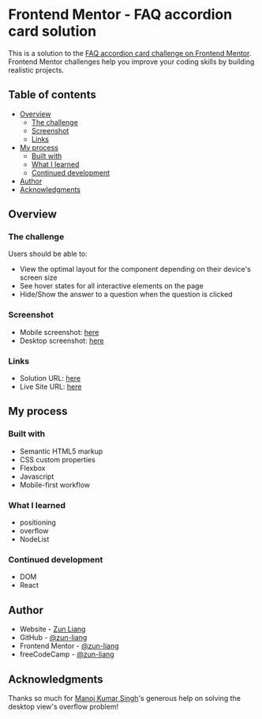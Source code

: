 # Frontend Mentor - FAQ accordion card solution

This is a solution to the [FAQ accordion card challenge on Frontend Mentor](https://www.frontendmentor.io/challenges/faq-accordion-card-XlyjD0Oam). Frontend Mentor challenges help you improve your coding skills by building realistic projects.

## Table of contents

- [Overview](#overview)
  - [The challenge](#the-challenge)
  - [Screenshot](#screenshot)
  - [Links](#links)
- [My process](#my-process)
  - [Built with](#built-with)
  - [What I learned](#what-i-learned)
  - [Continued development](#continued-development)
- [Author](#author)
- [Acknowledgments](#acknowledgments)

## Overview

### The challenge

Users should be able to:

- View the optimal layout for the component depending on their device's screen size
- See hover states for all interactive elements on the page
- Hide/Show the answer to a question when the question is clicked

### Screenshot

- Mobile screenshot: [here](./screenshots/screenshot-mobile.png)
- Desktop screenshot: [here](./screenshots/screenshot-desktop.png)

### Links

- Solution URL: [here](https://www.frontendmentor.io/solutions/faqaccordioncard-using-html-css-and-javascript-A3eaqmaPbk)
- Live Site URL: [here](https://zun-liang.github.io/fem-faq-accordion-card/)

## My process

### Built with

- Semantic HTML5 markup
- CSS custom properties
- Flexbox
- Javascript
- Mobile-first workflow

### What I learned

- positioning
- overflow
- NodeList

### Continued development

- DOM
- React

## Author

- Website - [Zun Liang](https://zunldev.com/)
- GitHub - [@zun-liang](https://github.com/zun-liang)
- Frontend Mentor - [@zun-liang](https://www.frontendmentor.io/profile/zun-liang)
- freeCodeCamp - [@zun-liang](https://www.freecodecamp.org/zun-liang)

## Acknowledgments

Thanks so much for [Manoj Kumar Singh](https://www.frontendmentor.io/profile/dev-mksingh)'s generous help on solving the desktop view's overflow problem!
